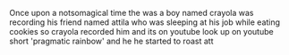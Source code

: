  Once upon a notsomagical time the was a boy named crayola was recording his
friend named attila who was sleeping at his job while eating
cookies so crayola recorded
him and its on youtube look up on youtube short 'pragmatic rainbow'
and he he started to
roast att
